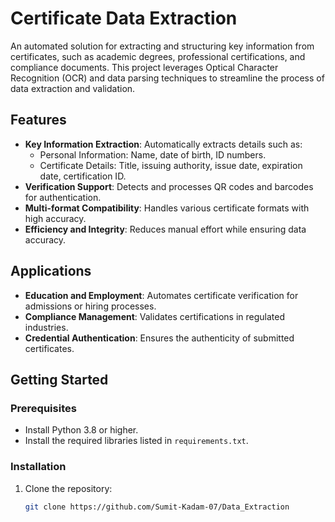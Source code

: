 # Certificate Data Extraction

An automated solution for extracting and structuring key information from certificates, such as academic degrees, professional certifications, and compliance documents. This project leverages Optical Character Recognition (OCR) and data parsing techniques to streamline the process of data extraction and validation.

## Features

- **Key Information Extraction**: Automatically extracts details such as:
  - Personal Information: Name, date of birth, ID numbers.
  - Certificate Details: Title, issuing authority, issue date, expiration date, certification ID.
- **Verification Support**: Detects and processes QR codes and barcodes for authentication.
- **Multi-format Compatibility**: Handles various certificate formats with high accuracy.
- **Efficiency and Integrity**: Reduces manual effort while ensuring data accuracy.

## Applications

- **Education and Employment**: Automates certificate verification for admissions or hiring processes.
- **Compliance Management**: Validates certifications in regulated industries.
- **Credential Authentication**: Ensures the authenticity of submitted certificates.

## Getting Started

### Prerequisites
- Install Python 3.8 or higher.
- Install the required libraries listed in `requirements.txt`.

### Installation
1. Clone the repository:
   ```bash
   git clone https://github.com/Sumit-Kadam-07/Data_Extraction
   
